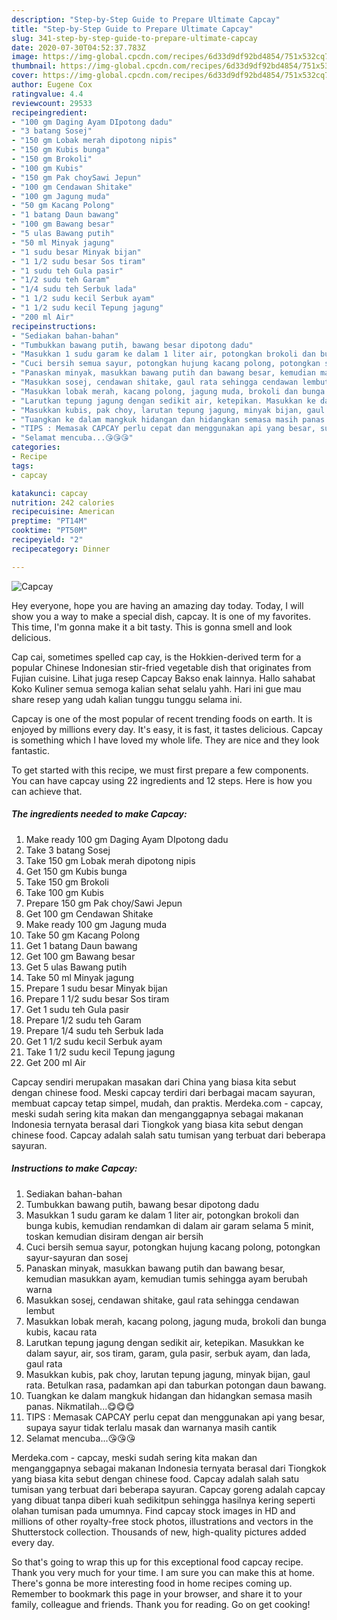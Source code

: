 ```yaml
---
description: "Step-by-Step Guide to Prepare Ultimate Capcay"
title: "Step-by-Step Guide to Prepare Ultimate Capcay"
slug: 341-step-by-step-guide-to-prepare-ultimate-capcay
date: 2020-07-30T04:52:37.783Z
image: https://img-global.cpcdn.com/recipes/6d33d9df92bd4854/751x532cq70/capcay-resipi-foto-utama.jpg
thumbnail: https://img-global.cpcdn.com/recipes/6d33d9df92bd4854/751x532cq70/capcay-resipi-foto-utama.jpg
cover: https://img-global.cpcdn.com/recipes/6d33d9df92bd4854/751x532cq70/capcay-resipi-foto-utama.jpg
author: Eugene Cox
ratingvalue: 4.4
reviewcount: 29533
recipeingredient:
- "100 gm Daging Ayam DIpotong dadu"
- "3 batang Sosej"
- "150 gm Lobak merah dipotong nipis"
- "150 gm Kubis bunga"
- "150 gm Brokoli"
- "100 gm Kubis"
- "150 gm Pak choySawi Jepun"
- "100 gm Cendawan Shitake"
- "100 gm Jagung muda"
- "50 gm Kacang Polong"
- "1 batang Daun bawang"
- "100 gm Bawang besar"
- "5 ulas Bawang putih"
- "50 ml Minyak jagung"
- "1 sudu besar Minyak bijan"
- "1 1/2 sudu besar Sos tiram"
- "1 sudu teh Gula pasir"
- "1/2 sudu teh Garam"
- "1/4 sudu teh Serbuk lada"
- "1 1/2 sudu kecil Serbuk ayam"
- "1 1/2 sudu kecil Tepung jagung"
- "200 ml Air"
recipeinstructions:
- "Sediakan bahan-bahan"
- "Tumbukkan bawang putih, bawang besar dipotong dadu"
- "Masukkan 1 sudu garam ke dalam 1 liter air, potongkan brokoli dan bunga kubis, kemudian rendamkan di dalam air garam selama 5 minit, toskan kemudian disiram dengan air bersih"
- "Cuci bersih semua sayur, potongkan hujung kacang polong, potongkan sayur-sayuran dan sosej"
- "Panaskan minyak, masukkan bawang putih dan bawang besar, kemudian masukkan ayam, kemudian tumis sehingga ayam berubah warna"
- "Masukkan sosej, cendawan shitake, gaul rata sehingga cendawan lembut"
- "Masukkan lobak merah, kacang polong, jagung muda, brokoli dan bunga kubis, kacau rata"
- "Larutkan tepung jagung dengan sedikit air, ketepikan. Masukkan ke dalam sayur, air, sos tiram, garam, gula pasir, serbuk ayam, dan lada, gaul rata"
- "Masukkan kubis, pak choy, larutan tepung jagung, minyak bijan, gaul rata. Betulkan rasa, padamkan api dan taburkan potongan daun bawang."
- "Tuangkan ke dalam mangkuk hidangan dan hidangkan semasa masih panas. Nikmatilah...😋😋😋"
- "TIPS : Memasak CAPCAY perlu cepat dan menggunakan api yang besar, supaya sayur tidak terlalu masak dan warnanya masih cantik"
- "Selamat mencuba...😘😘😘"
categories:
- Recipe
tags:
- capcay

katakunci: capcay 
nutrition: 242 calories
recipecuisine: American
preptime: "PT14M"
cooktime: "PT50M"
recipeyield: "2"
recipecategory: Dinner

---
```



![Capcay](https://img-global.cpcdn.com/recipes/6d33d9df92bd4854/751x532cq70/capcay-resipi-foto-utama.jpg)

Hey everyone, hope you are having an amazing day today. Today, I will show you a way to make a special dish, capcay. It is one of my favorites. This time, I'm gonna make it a bit tasty. This is gonna smell and look delicious.

Cap cai, sometimes spelled cap cay, is the Hokkien-derived term for a popular Chinese Indonesian stir-fried vegetable dish that originates from Fujian cuisine. Lihat juga resep Capcay Bakso enak lainnya. Hallo sahabat Koko Kuliner semua semoga kalian sehat selalu yahh. Hari ini gue mau share resep yang udah kalian tunggu tunggu selama ini.

Capcay is one of the most popular of recent trending foods on earth. It is enjoyed by millions every day. It's easy, it is fast, it tastes delicious. Capcay is something which I have loved my whole life. They are nice and they look fantastic.


To get started with this recipe, we must first prepare a few components. You can have capcay using 22 ingredients and 12 steps. Here is how you can achieve that.

<!--inarticleads1-->

##### The ingredients needed to make Capcay:

1. Make ready 100 gm Daging Ayam DIpotong dadu
1. Take 3 batang Sosej
1. Take 150 gm Lobak merah dipotong nipis
1. Get 150 gm Kubis bunga
1. Take 150 gm Brokoli
1. Take 100 gm Kubis
1. Prepare 150 gm Pak choy/Sawi Jepun
1. Get 100 gm Cendawan Shitake
1. Make ready 100 gm Jagung muda
1. Take 50 gm Kacang Polong
1. Get 1 batang Daun bawang
1. Get 100 gm Bawang besar
1. Get 5 ulas Bawang putih
1. Take 50 ml Minyak jagung
1. Prepare 1 sudu besar Minyak bijan
1. Prepare 1 1/2 sudu besar Sos tiram
1. Get 1 sudu teh Gula pasir
1. Prepare 1/2 sudu teh Garam
1. Prepare 1/4 sudu teh Serbuk lada
1. Get 1 1/2 sudu kecil Serbuk ayam
1. Take 1 1/2 sudu kecil Tepung jagung
1. Get 200 ml Air


Capcay sendiri merupakan masakan dari China yang biasa kita sebut dengan chinese food. Meski capcay terdiri dari berbagai macam sayuran, membuat capcay tetap simpel, mudah, dan praktis. Merdeka.com - capcay, meski sudah sering kita makan dan menganggapnya sebagai makanan Indonesia ternyata berasal dari Tiongkok yang biasa kita sebut dengan chinese food. Capcay adalah salah satu tumisan yang terbuat dari beberapa sayuran. 

<!--inarticleads2-->

##### Instructions to make Capcay:

1. Sediakan bahan-bahan
1. Tumbukkan bawang putih, bawang besar dipotong dadu
1. Masukkan 1 sudu garam ke dalam 1 liter air, potongkan brokoli dan bunga kubis, kemudian rendamkan di dalam air garam selama 5 minit, toskan kemudian disiram dengan air bersih
1. Cuci bersih semua sayur, potongkan hujung kacang polong, potongkan sayur-sayuran dan sosej
1. Panaskan minyak, masukkan bawang putih dan bawang besar, kemudian masukkan ayam, kemudian tumis sehingga ayam berubah warna
1. Masukkan sosej, cendawan shitake, gaul rata sehingga cendawan lembut
1. Masukkan lobak merah, kacang polong, jagung muda, brokoli dan bunga kubis, kacau rata
1. Larutkan tepung jagung dengan sedikit air, ketepikan. Masukkan ke dalam sayur, air, sos tiram, garam, gula pasir, serbuk ayam, dan lada, gaul rata
1. Masukkan kubis, pak choy, larutan tepung jagung, minyak bijan, gaul rata. Betulkan rasa, padamkan api dan taburkan potongan daun bawang.
1. Tuangkan ke dalam mangkuk hidangan dan hidangkan semasa masih panas. Nikmatilah...😋😋😋
1. TIPS : Memasak CAPCAY perlu cepat dan menggunakan api yang besar, supaya sayur tidak terlalu masak dan warnanya masih cantik
1. Selamat mencuba...😘😘😘


Merdeka.com - capcay, meski sudah sering kita makan dan menganggapnya sebagai makanan Indonesia ternyata berasal dari Tiongkok yang biasa kita sebut dengan chinese food. Capcay adalah salah satu tumisan yang terbuat dari beberapa sayuran. Capcay goreng adalah capcay yang dibuat tanpa diberi kuah sedikitpun sehingga hasilnya kering seperti olahan tumisan pada umumnya. Find capcay stock images in HD and millions of other royalty-free stock photos, illustrations and vectors in the Shutterstock collection. Thousands of new, high-quality pictures added every day. 

So that's going to wrap this up for this exceptional food capcay recipe. Thank you very much for your time. I am sure you can make this at home. There's gonna be more interesting food in home recipes coming up. Remember to bookmark this page in your browser, and share it to your family, colleague and friends. Thank you for reading. Go on get cooking!
